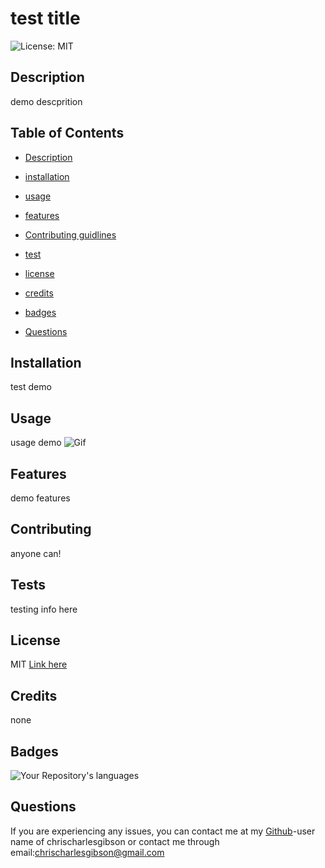 # test title

![License: MIT](https://img.shields.io/badge/License-MIT-yellow.svg)

## Description

demo descprition

## Table of Contents
  
  - [Description](#Description)
  - [installation](#Installation)
  - [usage](#Usage)
  - [features](#Features)
  - [Contributing guidlines](#Contributing)
  - [test](#Tests)
  - [license](#License)
  - [credits](#Credits)
  - [badges](#Badges)
 
  - [Questions](#Questions)

## Installation
  test demo

## Usage
  usage demo
![Gif](./utils/LivHealthhy.gif)

## Features
  demo features

## Contributing
  anyone can!

## Tests
  testing info here

## License
MIT
[Link here](https://opensource.org/licenses/MIT)

## Credits

none
  
## Badges

![Your Repository's languages](https://github-readme-stats.vercel.app/api/top-langs/?username=chrischarlesgibson&theme=blue-green)

## Questions

If you are experiencing any issues, you can contact me at my [Github](https://github.com/chrischarlesgibson)-user name of  chrischarlesgibson  or  contact me through email:chrischarlesgibson@gmail.com